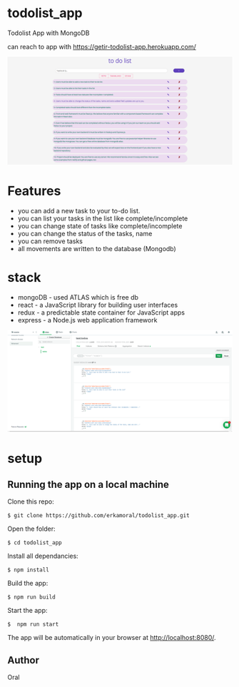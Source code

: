 # todolist_app

Todolist App with MongoDB 

can reach to app  with https://getir-todolist-app.herokuapp.com/

![plot](https://github.com/erkamoral/todolist_app/blob/dev/img/todolist.png?raw=true "Title")

# Features

- you can add a new task to your to-do list.
- you can list your tasks in the list like complete/incomplete
- you can change state of tasks like complete/incomplete
- you can change the status of the tasks, name
- you can remove tasks
- all movements are written to the database (Mongodb)


# stack

- mongoDB - used ATLAS which is free db
- react - a JavaScript library for building user interfaces
- redux - a predictable state container for JavaScript apps
- express - a Node.js web application framework

![plot](https://github.com/erkamoral/todolist_app/blob/dev/img/mongodb.png?raw=true "Title")


# setup


## Running the app on a local machine

Clone this repo:

```
$ git clone https://github.com/erkamoral/todolist_app.git
```

Open the folder:

```
$ cd todolist_app
```

Install all dependancies:

```
$ npm install
```

Build the app:

```
$ npm run build
```

Start the app:

```
$  npm run start
```

The app will be automatically in your browser at <http://localhost:8080/>.

## Author

Oral
